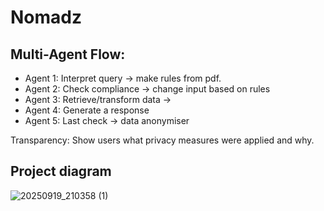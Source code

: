 # Nomadz
## Multi-Agent Flow:
* Agent 1: Interpret query -> make rules from pdf.
* Agent 2: Check compliance -> change input based on rules
* Agent 3: Retrieve/transform data -> 
* Agent 4: Generate a response
* Agent 5: Last check -> data anonymiser  

Transparency: Show users what privacy measures were applied and why.

## Project diagram
![20250919_210358 (1)](https://github.com/user-attachments/assets/cae1bfb8-75c7-457b-86db-b4e8422f1407)
